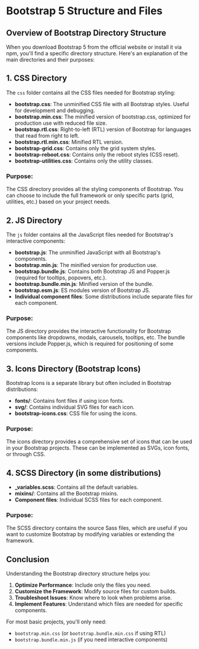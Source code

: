 # Bootstrap 5 Structure and Files

## Overview of Bootstrap Directory Structure

When you download Bootstrap 5 from the official website or install it via npm, you'll find a specific directory structure. Here's an explanation of the main directories and their purposes:

## 1. CSS Directory

The `css` folder contains all the CSS files needed for Bootstrap styling:

- **bootstrap.css**: The unminified CSS file with all Bootstrap styles. Useful for development and debugging.
- **bootstrap.min.css**: The minified version of bootstrap.css, optimized for production use with reduced file size.
- **bootstrap.rtl.css**: Right-to-left (RTL) version of Bootstrap for languages that read from right to left.
- **bootstrap.rtl.min.css**: Minified RTL version.
- **bootstrap-grid.css**: Contains only the grid system styles.
- **bootstrap-reboot.css**: Contains only the reboot styles (CSS reset).
- **bootstrap-utilities.css**: Contains only the utility classes.

### Purpose:
The CSS directory provides all the styling components of Bootstrap. You can choose to include the full framework or only specific parts (grid, utilities, etc.) based on your project needs.

## 2. JS Directory

The `js` folder contains all the JavaScript files needed for Bootstrap's interactive components:

- **bootstrap.js**: The unminified JavaScript with all Bootstrap's components.
- **bootstrap.min.js**: The minified version for production use.
- **bootstrap.bundle.js**: Contains both Bootstrap JS and Popper.js (required for tooltips, popovers, etc.).
- **bootstrap.bundle.min.js**: Minified version of the bundle.
- **bootstrap.esm.js**: ES modules version of Bootstrap JS.
- **Individual component files**: Some distributions include separate files for each component.

### Purpose:
The JS directory provides the interactive functionality for Bootstrap components like dropdowns, modals, carousels, tooltips, etc. The bundle versions include Popper.js, which is required for positioning of some components.

## 3. Icons Directory (Bootstrap Icons)

Bootstrap Icons is a separate library but often included in Bootstrap distributions:

- **fonts/**: Contains font files if using icon fonts.
- **svg/**: Contains individual SVG files for each icon.
- **bootstrap-icons.css**: CSS file for using the icons.

### Purpose:
The icons directory provides a comprehensive set of icons that can be used in your Bootstrap projects. These can be implemented as SVGs, icon fonts, or through CSS.

## 4. SCSS Directory (in some distributions)

- **_variables.scss**: Contains all the default variables.
- **mixins/**: Contains all the Bootstrap mixins.
- **Component files**: Individual SCSS files for each component.

### Purpose:
The SCSS directory contains the source Sass files, which are useful if you want to customize Bootstrap by modifying variables or extending the framework.

## Conclusion

Understanding the Bootstrap directory structure helps you:

1. **Optimize Performance**: Include only the files you need.
2. **Customize the Framework**: Modify source files for custom builds.
3. **Troubleshoot Issues**: Know where to look when problems arise.
4. **Implement Features**: Understand which files are needed for specific components.

For most basic projects, you'll only need:
- `bootstrap.min.css` (or `bootstrap.bundle.min.css` if using RTL)
- `bootstrap.bundle.min.js` (if you need interactive components)
